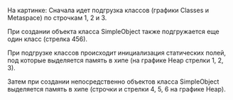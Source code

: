 На картинке:
Сначала идет подгрузка классов (графики Classes и Metaspace) по строчкам 1, 2 и 3.  

При создании объекта класса SimpleObject также подгружается еще один класс (стрелка 456).  

При подгрузке классов происходит инициализация cтатических полей, под которые выделяется память в хипе (на графике Heap стрелки 1, 2, 3).  

Затем при создании непосредственно объектов класса SimpleObject выделяется память в хипе (строчки и стрелки 4, 5, 6 на графике Heap).